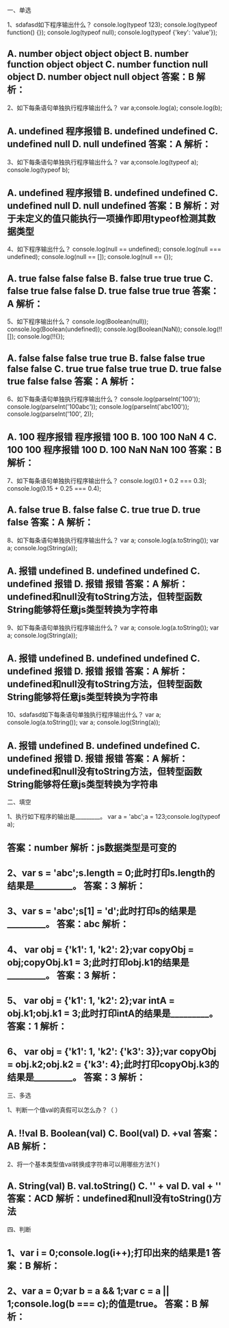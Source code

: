 一、单选

1、sdafasd如下程序输出什么？
console.log(typeof 123);
console.log(typeof function() {});
console.log(typeof null);
console.log(typeof {'key': 'value'});

A. number object object object
B. number function object object
C. number function null object
D. number object null object
答案：B
解析：
--

2、如下每条语句单独执行程序输出什么？
var a;console.log(a);
console.log(b);

A. undefined 程序报错
B. undefined undefined
C. undefined null
D. null undefined
答案：A
解析：
--

3、如下每条语句单独执行程序输出什么？
var a;console.log(typeof a);
console.log(typeof b);

A. undefined 程序报错
B. undefined undefined
C. undefined null
D. null undefined
答案：B
解析：对于未定义的值只能执行一项操作即用typeof检测其数据类型
--

4、如下程序输出什么？
console.log(null == undefined);
console.log(null === undefined);
console.log(null == []);
console.log(null == {});

A. true false false false
B. false true true true
C. false true false false
D. true false true true
答案：A
解析：
--

5、如下程序输出什么？
console.log(Boolean(null));
console.log(Boolean(undefined));
console.log(Boolean(NaN));
console.log(!![]);
console.log(!!{});

A. false false false true true
B. false false true false false
C. true true false true true
D. true false true false false
答案：A
解析：
--

6、如下每条语句单独执行程序输出什么？
console.log(parseInt('100'));
console.log(parseInt('100abc'));
console.log(parseInt('abc100'));
console.log(parseInt('100', 2));

A. 100 程序报错 程序报错 100
B. 100 100 NaN 4
C. 100 100 程序报错 100
D. 100 NaN NaN 100
答案：B
解析：
--

7、如下每条语句单独执行程序输出什么？
console.log(0.1 + 0.2 === 0.3);
console.log(0.15 + 0.25 === 0.4);

A. false true
B. false false
C. true true
D. true false
答案：A
解析：
--

8、如下每条语句单独执行程序输出什么？
var a;
console.log(a.toString());
var a;
console.log(String(a));

A. 报错 undefined
B. undefined undefined
C. undefined 报错
D. 报错 报错
答案：A
解析：undefined和null没有toString方法，但转型函数String能够将任意js类型转换为字符串
--

9、如下每条语句单独执行程序输出什么？
var a;
console.log(a.toString());
var a;
console.log(String(a));

A. 报错 undefined
B. undefined undefined
C. undefined 报错
D. 报错 报错
答案：A
解析：undefined和null没有toString方法，但转型函数String能够将任意js类型转换为字符串
--

10、sdafasd如下每条语句单独执行程序输出什么？
var a;
console.log(a.toString());
var a;
console.log(String(a));

A. 报错 undefined
B. undefined undefined
C. undefined 报错
D. 报错 报错
答案：A
解析：undefined和null没有toString方法，但转型函数String能够将任意js类型转换为字符串
--


二、填空

1、执行如下程序的输出是_________。
var a = 'abc';a = 123;console.log(typeof a);

答案：number
解析：js数据类型是可变的
--

2、var s = 'abc';s.length = 0;此时打印s.length的结果是_________。
答案：3
解析：
--

3、var s = 'abc';s[1] = 'd';此时打印s的结果是_________。
答案：abc
解析：
--

4、 var obj = {'k1': 1, 'k2': 2};var copyObj = obj;copyObj.k1 = 3;此时打印obj.k1的结果是_________。
答案：3
解析：
--

5、 var obj = {'k1': 1, 'k2': 2};var intA = obj.k1;obj.k1 = 3;此时打印intA的结果是_________。
答案：1
解析：
--

6、 var obj = {'k1': 1, 'k2': {'k3': 3}};var copyObj = obj.k2;obj.k2 = {'k3': 4};此时打印copyObj.k3的结果是_________。
答案：3
解析：
--

三、多选

1、判断一个值val的真假可以怎么办？（   ）

A. !!val
B. Boolean(val)
C. Bool(val)
D. +val
答案：AB
解析：
--

2、将一个基本类型值val转换成字符串可以用哪些方法?( )

A. String(val)
B. val.toString()
C. '' + val
D. val + ''
答案：ACD
解析：undefined和null没有toString()方法
--

四、判断

1、var i = 0;console.log(i++);打印出来的结果是1
答案：B
解析：
--

2、var a = 0;var b = a && 1;var c = a || 1;console.log(b === c);的值是true。
答案：B
解析：
--
